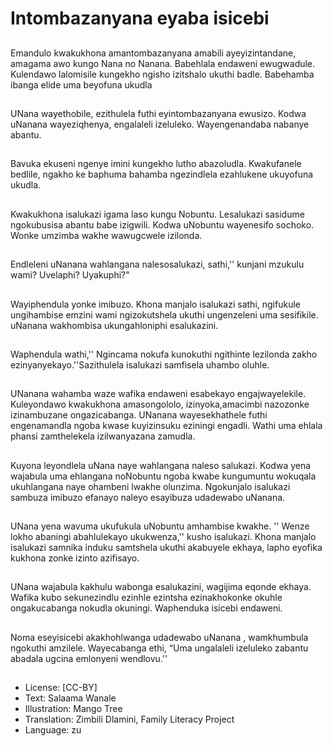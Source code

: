 # Intombazanyana eyaba isicebi

##
Emandulo kwakukhona amantombazanyana
amabili ayeyizintandane, amagama awo kungo
Nana no Nanana. Babehlala endaweni
ewugwadule. Kulendawo lalomisile kungekho
ngisho izitshalo ukuthi badle. Babehamba
ibanga elide uma beyofuna ukudla

##
UNana wayethobile, ezithulela
futhi eyintombazanyana
ewusizo. Kodwa uNanana
wayeziqhenya, engalaleli
izeluleko. Wayengenandaba
nabanye abantu.

##
Bavuka ekuseni ngenye imini
kungekho lutho abazoludla.
Kwakufanele bedlile, ngakho ke
baphuma bahamba ngezindlela
ezahlukene ukuyofuna ukudla.

##
Kwakukhona isalukazi igama
laso kungu Nobuntu. Lesalukazi
sasidume ngokubusisa abantu
babe izigwili. Kodwa uNobuntu
wayenesifo sochoko. Wonke
umzimba wakhe wawugcwele
izilonda.

##
Endleleni uNanana wahlangana
nalesosalukazi, sathi,'' kunjani
mzukulu wami? Uvelaphi?
Uyakuphi?"

##
Wayiphendula yonke imibuzo.
Khona manjalo isalukazi sathi,
ngifukule ungihambise emzini
wami ngizokutshela ukuthi
ungenzeleni uma sesifikile.
uNanana wakhombisa
ukungahloniphi esalukazini.

##
Waphendula wathi,'' Ngincama
nokufa kunokuthi ngithinte
lezilonda zakho
ezinyanyekayo.''Sazithulela
isalukazi samfisela uhambo
oluhle.

##
UNanana wahamba waze wafika
endaweni esabekayo
engajwayelekile. Kuleyondawo
kwakukhona amasongololo,
izinyoka,amacimbi nazozonke
izinambuzane ongazicabanga.
UNanana wayesekhathele futhi
engenamandla ngoba kwase
kuyizinsuku eziningi engadli.
Wathi uma ehlala phansi
zamthelekela izilwanyazana
zamudla.

##
Kuyona leyondlela uNana naye
wahlangana naleso salukazi.
Kodwa yena wajabula uma
ehlangana noNobuntu ngoba
kwabe kungumuntu wokuqala
ukuhlangana naye ohambeni
lwakhe olunzima. Ngokunjalo
isalukazi sambuza imibuzo
efanayo naleyo esayibuza
udadewabo uNanana.

##
UNana yena wavuma ukufukula
uNobuntu amhambise kwakhe.
'' Wenze lokho abaningi
abahlulekayo ukukwenza,''
kusho isalukazi. Khona manjalo
isalukazi samnika induku
samtshela ukuthi akabuyele
ekhaya, lapho eyofika kukhona
zonke izinto azifisayo.

##
UNana wajabula kakhulu
wabonga esalukazini, wagijima
eqonde ekhaya. Wafika kubo
sekunezindlu ezinhle ezintsha
ezinakhokonke okuhle
ongakucabanga nokudla
okuningi. Waphenduka isicebi
endaweni.

##
Noma eseyisicebi
akakhohlwanga udadewabo
uNanana , wamkhumbula
ngokuthi amzilele.
Wayecabanga ethi, “Uma
ungalaleli izeluleko zabantu
abadala ugcina emlonyeni
wendlovu.''

##
* License: [CC-BY]
* Text: Salaama Wanale
* Illustration: Mango Tree
* Translation: Zimbili Dlamini, Family Literacy Project
* Language: zu
